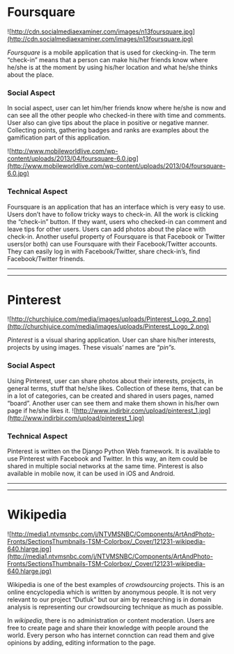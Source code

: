 # **Foursquare** #
![http://cdn.socialmediaexaminer.com/images/n13foursquare.jpg](http://cdn.socialmediaexaminer.com/images/n13foursquare.jpg)

_Foursquare_ is a mobile application that is used for ckecking-in. The term “check-in” means that a person can make his/her friends know where he/she is at the moment by using his/her location and what he/she thinks about the place.

### Social Aspect ###
In social aspect, user can let him/her friends know where he/she is now and can see all the other people who checked-in there with time and comments. User also can give tips about the place in positive or negative manner. Collecting points, gathering badges and ranks are examples about the gamification part of this application.

![http://www.mobileworldlive.com/wp-content/uploads/2013/04/foursquare-6.0.jpg](http://www.mobileworldlive.com/wp-content/uploads/2013/04/foursquare-6.0.jpg)

### Technical Aspect ###
Foursquare is an application that has an interface which is very easy to use. Users don’t have to follow tricky ways to check-in. All the work is clicking the “check-in” button. If they want, users who checked-in can comment and leave tips for other users. Users can add photos about the place with check-in. Another useful property of Foursquare is that Facebook or Twitter users(or both) can use Foursquare with their Facebook/Twitter accounts. They can easily log in with Facebook/Twitter, share check-in’s, find Facebook/Twitter frinends.


---


---


# **Pinterest** #

![http://churchjuice.com/media/images/uploads/Pinterest_Logo_2.png](http://churchjuice.com/media/images/uploads/Pinterest_Logo_2.png)

_Pinterest_ is a visual sharing application. User can share his/her interests, projects by using images. These visuals’ names are “_pin”s._

### Social Aspect ###
Using Pinterest, user can share photos about their interests, projects, in general terms, stuff that he/she likes. Collection of these items, that can be in a lot of categories, can be created and shared in users pages, named “board”. Another user can see them and make them shown in his/her own page if he/she likes it.
![http://www.indirbir.com/upload/pinterest_1.jpg](http://www.indirbir.com/upload/pinterest_1.jpg)

### Technical Aspect ###
Pinterest is written on the Django Python Web framework. It is available to use Pinterest with Facebook and Twitter. In this way, an item could be shared in multiple social networks at the same time. Pinterest is also available in mobile now, it can be used in iOS and Android.


---


---



# **Wikipedia** #
![http://media1.ntvmsnbc.com/j/NTVMSNBC/Components/ArtAndPhoto-Fronts/SectionsThumbnails-TSM-Colorbox/_Cover/121231-wikipedia-640.hlarge.jpg](http://media1.ntvmsnbc.com/j/NTVMSNBC/Components/ArtAndPhoto-Fronts/SectionsThumbnails-TSM-Colorbox/_Cover/121231-wikipedia-640.hlarge.jpg)

Wikipedia is one of the best examples of _crowdsourcing_ projects. This is an online encyclopedia which is written by anonymous people. It is not very relevant to our project “Dutluk” but our aim by researching is in domain analysis is representing our crowdsourcing technique as much as possible.


In _wikipedia_, there is no administration or content moderation. Users are free to create page and share their knowledge with people around the world. Every person who has internet connction can read them and give opinions by adding, editing information to the page.